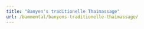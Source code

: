 ```yaml
---
title: "Banyen's traditionelle Thaimassage"
url: /bammental/banyens-traditionelle-thaimassage/
---
```

